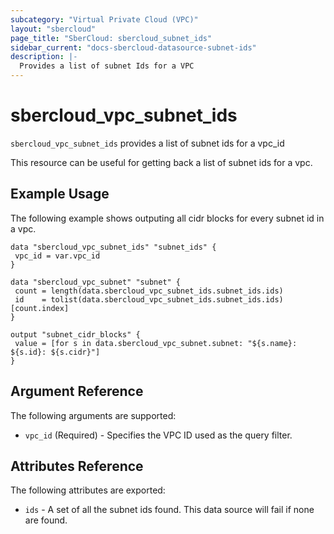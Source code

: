 ```yaml
---
subcategory: "Virtual Private Cloud (VPC)"
layout: "sbercloud"
page_title: "SberCloud: sbercloud_subnet_ids"
sidebar_current: "docs-sbercloud-datasource-subnet-ids"
description: |-
  Provides a list of subnet Ids for a VPC
---
```


# sbercloud\_vpc\_subnet\_ids

`sbercloud_vpc_subnet_ids` provides a list of subnet ids for a vpc_id

This resource can be useful for getting back a list of subnet ids for a vpc.

## Example Usage

The following example shows outputing all cidr blocks for every subnet id in a vpc.

 ```hcl
data "sbercloud_vpc_subnet_ids" "subnet_ids" {
  vpc_id = var.vpc_id
}

data "sbercloud_vpc_subnet" "subnet" {
  count = length(data.sbercloud_vpc_subnet_ids.subnet_ids.ids)
  id    = tolist(data.sbercloud_vpc_subnet_ids.subnet_ids.ids)[count.index]
 }

output "subnet_cidr_blocks" {
  value = [for s in data.sbercloud_vpc_subnet.subnet: "${s.name}: ${s.id}: ${s.cidr}"]
}
 ```

## Argument Reference

The following arguments are supported:

* `vpc_id` (Required) - Specifies the VPC ID used as the query filter.

## Attributes Reference

The following attributes are exported:

* `ids` - A set of all the subnet ids found. This data source will fail if none are found.
